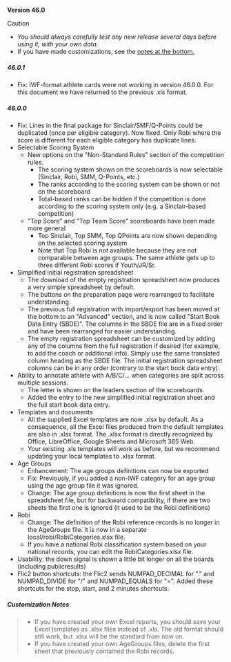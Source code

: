 **Version 46.0**

> [!CAUTION]
>
> - *You should always carefully test any new release several days before using it, with your own data.*
> - If you have made customizations, see the [notes at the bottom.](#customization-notes) 

##### 46.0.1

- Fix: IWF-format athlete cards were not working in version 46.0.0.  For this document we have returned to the previous .xls format.

##### 46.0.0 

- Fix: Lines in the final package for Sinclair/SMF/Q-Points could be duplicated (once per eligible category). Now fixed.  Only Robi where the score is different for each eligible category has duplicate lines.
- Selectable Scoring System
  - New options on the "Non-Standard Rules" section of the competition rules.
    - The scoring system shown on the scoreboards is now selectable (Sinclair, Robi, SMM, Q-Points, etc.)
    - The ranks according to the scoring system can be shown or not on the scoreboard
    - Total-based ranks can be hidden if the competition is done according to the scoring system only (e.g. a Sinclair-based competition)
  - "Top Score" and "Top Team Score" scoreboards have been made more general
    - Top Sinclair, Top SMM, Top QPoints are now shown depending on the selected scoring system
    - Note that Top Robi is *not* available because they are not comparable between age groups. The same athlete gets up to three different Robi scores if Youth/JR/Sr.
- Simplified initial registration spreadsheet
  - The download of the empty registration spreadsheet now produces a very simple spreadsheet by default. 
  - The buttons on the preparation page were rearranged to facilitate understanding.
  - The previous full registration with import/export has been moved at the bottom to an "Advanced" section, and is now called "Start Book Data Entry (SBDE)".  The columns in the SBDE file are in a fixed order and have been rearranged for easier understanding.
  - The empty registration spreadsheet can be customized by adding any of the columns from the full registration if desired (for example, to add the coach or additional info).  Simply use the same translated column heading as the SBDE file. The initial registration spreadsheet columns can be in any order (contrary to the start book data entry).
- Ability to annotate athlete with A/B/C/... when categories are split across multiple sessions.  
  - The letter is shown on the leaders section of the scoreboards.  
  - Added the entry to the new simplified initial registration sheet and the full start book data entry.
- Templates and documents
  - All the supplied Excel templates are now .xlsx by default.  As a consequence, all the Excel files produced from the default templates are also in .xlsx format.  The .xlsx format is directly recognized by Office, LibreOffice, Google Sheets and Microsoft 365 Web. 
  - Your existing .xls templates will work as before, but we recommend updating your local templates to .xlsx format.
- Age Groups
  - Enhancement: The age groups definitions can now be exported
  - Fix: Previously, if you added a non-IWF category for an age group using the age group file it was ignored.
  - Change: The age group definitions is now the first sheet in the spreadsheet file, but for backward compatibility, if there are two sheets the first one is ignored (it used to be the Robi definitions)
- Robi
  - Change: The definition of the Robi reference records is no longer in the AgeGroups file. It is now in a separate local/robi/RobiCategories.xlsx file. 
  - If you have a national Robi classification system based on your national records, you can edit the RobiCategories.xlsx file.
- Usability: the down signal is shown a little bit longer on all the boards (including publicresults)
- Flic2 button shortcuts: the Flic2 sends NUMPAD_DECIMAL for "." and NUMPAD_DIVIDE for "/" and NUMPAD_EQUALS for "=". Added these shortcuts for the stop, start, and 2 minutes shortcuts.

##### Customization Notes

> - If you have created your own Excel reports, you should save your Excel templates as .xlsx files instead of .xls.  The old format should still work, but .xlsx will be the standard from now on.
> - If you have created your own AgeGroups files, delete the first sheet that previously contained the Robi records.

